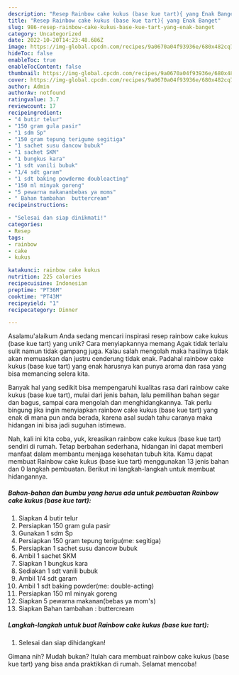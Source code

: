```yaml
---
description: "Resep Rainbow cake kukus (base kue tart){ yang Enak Banget"
title: "Resep Rainbow cake kukus (base kue tart){ yang Enak Banget"
slug: 986-resep-rainbow-cake-kukus-base-kue-tart-yang-enak-banget
category: Uncategorized
date: 2022-10-20T14:23:48.686Z
image: https://img-global.cpcdn.com/recipes/9a0670a04f93936e/680x482cq70/rainbow-cake-kukus-base-kue-tart-foto-resep-utama.jpg
hideToc: false
enableToc: true
enableTocContent: false
thumbnail: https://img-global.cpcdn.com/recipes/9a0670a04f93936e/680x482cq70/rainbow-cake-kukus-base-kue-tart-foto-resep-utama.jpg
cover: https://img-global.cpcdn.com/recipes/9a0670a04f93936e/680x482cq70/rainbow-cake-kukus-base-kue-tart-foto-resep-utama.jpg
author: Admin
authorAv: notfound
ratingvalue: 3.7
reviewcount: 17
recipeingredient:
- "4 butir telur"
- "150 gram gula pasir"
- "1 sdm Sp"
- "150 gram tepung terigume segitiga"
- "1 sachet susu dancow bubuk"
- "1 sachet SKM"
- "1 bungkus kara"
- "1 sdt vanili bubuk"
- "1/4 sdt garam"
- "1 sdt baking powderme doubleacting"
- "150 ml minyak goreng"
- "5 pewarna makananbebas ya moms"
- " Bahan tambahan  buttercream"
recipeinstructions:

- "Selesai dan siap dinikmati!"
categories:
- Resep
tags:
- rainbow
- cake
- kukus

katakunci: rainbow cake kukus 
nutrition: 225 calories
recipecuisine: Indonesian
preptime: "PT36M"
cooktime: "PT43M"
recipeyield: "1"
recipecategory: Dinner

---
```



Asalamu'alaikum Anda sedang mencari inspirasi resep rainbow cake kukus (base kue tart) yang unik? Cara menyiapkannya memang Agak tidak terlalu sulit namun tidak gampang juga. Kalau salah mengolah maka hasilnya tidak akan memuaskan dan justru cenderung tidak enak. Padahal rainbow cake kukus (base kue tart) yang enak harusnya kan punya aroma dan rasa yang bisa memancing selera kita.


Banyak hal yang sedikit bisa mempengaruhi kualitas rasa dari rainbow cake kukus (base kue tart), mulai dari jenis bahan, lalu pemilihan bahan segar dan bagus, sampai cara mengolah dan menghidangkannya. Tak perlu bingung jika ingin menyiapkan rainbow cake kukus (base kue tart) yang enak di mana pun anda berada, karena asal sudah tahu caranya maka hidangan ini bisa jadi suguhan istimewa.




Nah, kali ini kita coba, yuk, kreasikan rainbow cake kukus (base kue tart) sendiri di rumah. Tetap berbahan sederhana, hidangan ini dapat memberi manfaat dalam membantu menjaga kesehatan tubuh kita. Kamu dapat membuat Rainbow cake kukus (base kue tart) menggunakan 13 jenis bahan dan 0 langkah pembuatan. Berikut ini langkah-langkah untuk membuat hidangannya.

<!--inarticleads1-->

##### Bahan-bahan dan bumbu yang harus ada untuk pembuatan Rainbow cake kukus (base kue tart):

1. Siapkan 4 butir telur
1. Persiapkan 150 gram gula pasir
1. Gunakan 1 sdm Sp
1. Persiapkan 150 gram tepung terigu(me: segitiga)
1. Persiapkan 1 sachet susu dancow bubuk
1. Ambil 1 sachet SKM
1. Siapkan 1 bungkus kara
1. Sediakan 1 sdt vanili bubuk
1. Ambil 1/4 sdt garam
1. Ambil 1 sdt baking powder(me: double-acting)
1. Persiapkan 150 ml minyak goreng
1. Siapkan 5 pewarna makanan(bebas ya mom&#39;s)
1. Siapkan  Bahan tambahan : buttercream




<!--inarticleads2-->

##### Langkah-langkah untuk buat Rainbow cake kukus (base kue tart):


1. Selesai dan siap dihidangkan!



Gimana nih? Mudah bukan? Itulah cara membuat rainbow cake kukus (base kue tart) yang bisa anda praktikkan di rumah. Selamat mencoba!
